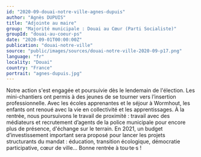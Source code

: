```yaml
---
id: "2020-09-douai-notre-ville-agnes-dupuis"
author: "Agnès DUPUIS"
title: "Adjointe au maire"
group: "Majorité municipale : Douai au Cœur (Parti Socialiste)"
groupId: "douai-au-coeur-ps"
date: "2020-09-01T00:00:00Z"
publication: "douai-notre-ville"
source: "public/images/sources/douai-notre-ville-2020-09-p17.png"
language: "fr"
locality: "Douai"
country: "France"
portrait: "agnes-dupuis.jpg"
---
```


Notre action s'est engagée et poursuivie dès le lendemain de l'élection. Les mini-chantiers ont permis à des jeunes de se tourner vers l’insertion professionnelle. Avec les écoles apprenantes et le séjour à Wormhout, les enfants ont renoué avec la vie en collectivité et les apprentissages. À la rentrée, nous poursuivons le travail de proximité : travail avec des médiateurs et  recrutement d’agents de la police municipale pour encore plus de présence, d'échange sur le terrain. En 2021, un budget d’investissement important sera proposé pour lancer les projets structurants du mandat : éducation, transition écologique, démocratie participative, cœur de ville… Bonne rentrée à tou·te·s !
